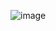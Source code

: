 ![image](https://github.com/heesoo-park/ForCodeKata/assets/80674868/3d59d22d-3856-4917-bf37-d1c97492d3c0)
